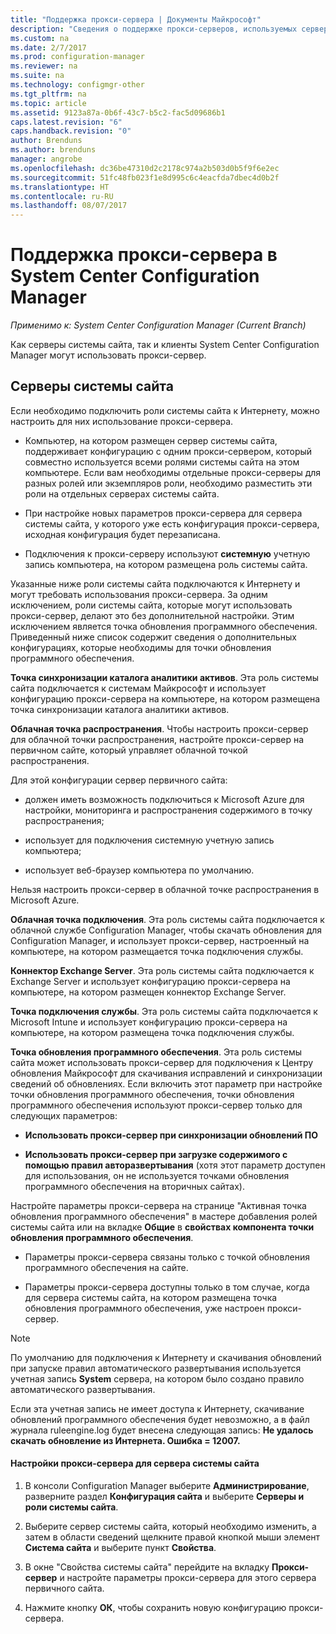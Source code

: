```yaml
---
title: "Поддержка прокси-сервера | Документы Майкрософт"
description: "Сведения о поддержке прокси-серверов, используемых серверами системы сайта и клиентами, в System Center Configuration Manager."
ms.custom: na
ms.date: 2/7/2017
ms.prod: configuration-manager
ms.reviewer: na
ms.suite: na
ms.technology: configmgr-other
ms.tgt_pltfrm: na
ms.topic: article
ms.assetid: 9123a87a-0b6f-43c7-b5c2-fac5d09686b1
caps.latest.revision: "6"
caps.handback.revision: "0"
author: Brenduns
ms.author: brenduns
manager: angrobe
ms.openlocfilehash: dc36be47310d2c2178c974a2b503d0b5f9f6e2ec
ms.sourcegitcommit: 51fc48fb023f1e8d995c6c4eacfda7dbec4d0b2f
ms.translationtype: HT
ms.contentlocale: ru-RU
ms.lasthandoff: 08/07/2017
---
```

# <a name="proxy-server-support-in-system-center-configuration-manager"></a>Поддержка прокси-сервера в System Center Configuration Manager

*Применимо к: System Center Configuration Manager (Current Branch)*

Как серверы системы сайта, так и клиенты System Center Configuration Manager могут использовать прокси-сервер.  

## <a name="site-system-servers"></a>Серверы системы сайта  
Если необходимо подключить роли системы сайта к Интернету, можно настроить для них использование прокси-сервера.  

-   Компьютер, на котором размещен сервер системы сайта, поддерживает конфигурацию с одним прокси-сервером, который совместно используется всеми ролями системы сайта на этом компьютере. Если вам необходимы отдельные прокси-серверы для разных ролей или экземпляров роли, необходимо разместить эти роли на отдельных серверах системы сайта.  

-   При настройке новых параметров прокси-сервера для сервера системы сайта, у которого уже есть конфигурация прокси-сервера, исходная конфигурация будет перезаписана.  

-   Подключения к прокси-серверу используют **системную** учетную запись компьютера, на котором размещена роль системы сайта.  

Указанные ниже роли системы сайта подключаются к Интернету и могут требовать использования прокси-сервера.  За одним исключением, роли системы сайта, которые могут использовать прокси-сервер, делают это без дополнительной настройки. Этим исключением является точка обновления программного обеспечения. Приведенный ниже список содержит сведения о дополнительных конфигурациях, которые необходимы для точки обновления программного обеспечения.  

**Точка синхронизации каталога аналитики активов**. Эта роль системы сайта подключается к системам Майкрософт и использует конфигурацию прокси-сервера на компьютере, на котором размещена точка синхронизации каталога аналитики активов.  

**Облачная точка распространения**. Чтобы настроить прокси-сервер для облачной точки распространения, настройте прокси-сервер на первичном сайте, который управляет облачной точкой распространения.  

Для этой конфигурации сервер первичного сайта:  

-   должен иметь возможность подключиться к Microsoft Azure для настройки, мониторинга и распространения содержимого в точку распространения;  

-   использует для подключения системную учетную запись компьютера;  

-   использует веб-браузер компьютера по умолчанию.  

Нельзя настроить прокси-сервер в облачной точке распространения в Microsoft Azure.  

**Облачная точка подключения**. Эта роль системы сайта подключается к облачной службе Configuration Manager, чтобы скачать обновления для Configuration Manager, и использует прокси-сервер, настроенный на компьютере, на котором размещается точка подключения службы.  

**Коннектор Exchange Server**. Эта роль системы сайта подключается к Exchange Server и использует конфигурацию прокси-сервера на компьютере, на котором размещен коннектор Exchange Server.  

**Точка подключения службы**. Эта роль системы сайта подключается к Microsoft Intune и использует конфигурацию прокси-сервера на компьютере, на котором размещена точка подключения службы.  

**Точка обновления программного обеспечения**. Эта роль системы сайта может использовать прокси-сервер для подключения к Центру обновления Майкрософт для скачивания исправлений и синхронизации сведений об обновлениях. Если включить этот параметр при настройке точки обновления программного обеспечения, точки обновления программного обеспечения используют прокси-сервер только для следующих параметров:  

-   **Использовать прокси-сервер при синхронизации обновлений ПО**  

-   **Использовать прокси-сервер при загрузке содержимого с помощью правил авторазвертывания** (хотя этот параметр доступен для использования, он не используется точками обновления программного обеспечения на вторичных сайтах).  

Настройте параметры прокси-сервера на странице "Активная точка обновления программного обеспечения" в мастере добавления ролей системы сайта или на вкладке **Общие** в **свойствах компонента точки обновления программного обеспечения**.  

-   Параметры прокси-сервера связаны только с точкой обновления программного обеспечения на сайте.  

-   Параметры прокси-сервера доступны только в том случае, когда для сервера системы сайта, на котором размещена точка обновления программного обеспечения, уже настроен прокси-сервер.  

> [!NOTE]  
>  По умолчанию для подключения к Интернету и скачивания обновлений при запуске правил автоматического развертывания используется учетная запись **System** сервера, на котором было создано правило автоматического развертывания.  
>   
>  Если эта учетная запись не имеет доступа к Интернету, скачивание обновлений программного обеспечения будет невозможно, а в файл журнала ruleengine.log будет внесена следующая запись: **Не удалось скачать обновление из Интернета. Ошибка = 12007.**  

#### <a name="to-set-up-the-proxy-server-for-a-site-system-server"></a>Настройки прокси-сервера для сервера системы сайта  

1.  В консоли Configuration Manager выберите **Администрирование**, разверните раздел **Конфигурация сайта** и выберите **Серверы и роли системы сайта**.  

2.  Выберите сервер системы сайта, который необходимо изменить, а затем в области сведений щелкните правой кнопкой мыши элемент **Система сайта** и выберите пункт **Свойства**.  

3.  В окне "Свойства системы сайта" перейдите на вкладку **Прокси-сервер** и настройте параметры прокси-сервера для этого сервера первичного сайта.  

4.  Нажмите кнопку **ОК**, чтобы сохранить новую конфигурацию прокси-сервера.  
